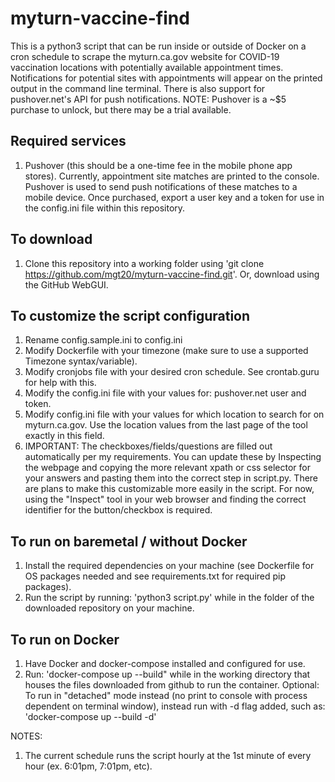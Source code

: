 # myturn-vaccine-find

This is a python3 script that can be run inside or outside of Docker on a cron schedule to scrape the myturn.ca.gov website for COVID-19 vaccination locations with potentially available appointment times. Notifications for potential sites with appointments will appear on the printed output in the command line terminal. There is also support for pushover.net's API for push notifications. NOTE: Pushover is a ~$5 purchase to unlock, but there may be a trial available.

## Required services
1. Pushover (this should be a one-time fee in the mobile phone app stores). Currently, appointment site matches are printed to the console. Pushover is used to send push notifications of these matches to a mobile device. Once purchased, export a user key and a token for use in the config.ini file within this repository.

## To download
1. Clone this repository into a working folder using 'git clone https://github.com/mgt20/myturn-vaccine-find.git'. Or, download using the GitHub WebGUI.

## To customize the script configuration
1. Rename config.sample.ini to config.ini
2. Modify Dockerfile with your timezone (make sure to use a supported Timezone syntax/variable).
3. Modify cronjobs file with your desired cron schedule. See crontab.guru for help with this.
4. Modify the config.ini file with your values for: pushover.net user and token. 
5. Modify config.ini file with your values for which location to search for on myturn.ca.gov. Use the location values from the last page of the tool exactly in this field.
6. IMPORTANT: The checkboxes/fields/questions are filled out automatically per my requirements. You can update these by Inspecting the webpage and copying the more relevant xpath or css selector for your answers and pasting them into the correct step in script.py. There are plans to make this customizable more easily in the script. For now, using the "Inspect" tool in your web browser and finding the correct identifier for the button/checkbox is required.

## To run on baremetal / without Docker
1. Install the required dependencies on your machine (see Dockerfile for OS packages needed and see requirements.txt for required pip packages).
2. Run the script by running: 'python3 script.py' while in the folder of the downloaded repository on your machine.

## To run on Docker
1. Have Docker and docker-compose installed and configured for use.
2. Run: 'docker-compose up --build" while in the working directory that houses the files downloaded from github to run the container. Optional: To run in "detached" mode instead (no print to console with process dependent on terminal window), instead run with -d flag added, such as: 'docker-compose up --build -d'

NOTES:
1. The current schedule runs the script hourly at the 1st minute of every hour (ex. 6:01pm, 7:01pm, etc).
